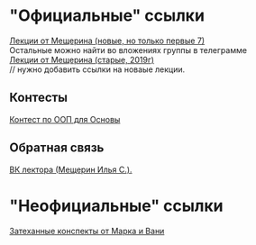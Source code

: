 # "Официальные" ссылки
[Лекции от Мещерина (новые, но только первые 7)](https://www.youtube.com/playlist?list=PL4_hYwCyhAvaZpaXa8FL24nwcPdS8PPA9)  
Остальные можно найти во вложениях группы в телеграмме  
[Лекции от Мещерина (старые, 2019г)](https://www.youtube.com/playlist?list=PL4_hYwCyhAvY2dY_tnTv3-TJThzcloCvM)  
// нужно добавить ссылки на новаые лекции. 

## Контесты
[Контест по ООП для Основы](https://contest.yandex.ru/contest/17453/problems/B/)  

## Обратная связь
[ВК лектора (Мещерин Илья С.).](https://vk.com/mesyarik)  

# "Неофициальные" ссылки
[Затеханные конспекты от Марка и Вани](https://github.com/MIPT-Group/Resources/blob/master/2%20Semester/OOP/Lectures_MIPT%20OOP.pdf)  
